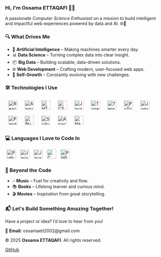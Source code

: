<h3>Hi, I'm <strong>Ossama ETTAQAFI</strong> 👋🏻</h3>
<p>A passionate <em>Computer Science Enthusiast</em> on a mission to build intelligent and impactful web experiences powered by data and AI. 🌐🤖</p>

<!-- Interests Section -->
<h3>🔍 What Drives Me</h3>
<ul>
  <li>🧠 <strong>Artificial Intelligence</strong> – Making machines smarter every day.</li>
  <li>📊 <strong>Data Science</strong> – Turning complex data into clear insight.</li>
  <li>📦 <strong>Big Data</strong> – Building scalable, data-driven solutions.</li>
  <li>🌐 <strong>Web Development</strong> – Crafting modern, user-focused web apps.</li>
  <li>🚀 <strong>Self-Growth</strong> – Constantly evolving with new challenges.</li>
</ul>

<!-- Tools Section -->
<h3>🛠️ Technologies I Use</h3>
<p>
  <!-- Web Dev Tools -->
  <img src="https://cdn.jsdelivr.net/gh/devicons/devicon/icons/react/react-original.svg" alt="React" width="30" style="margin:10px;">
  <img src="https://cdn.jsdelivr.net/gh/devicons/devicon/icons/angularjs/angularjs-original.svg" alt="Angular" width="30" style="margin:10px;">
  <img src="https://cdn.jsdelivr.net/gh/devicons/devicon/icons/html5/html5-original.svg" alt="HTML5" width="30" style="margin:10px;">
  <img src="https://cdn.jsdelivr.net/gh/devicons/devicon/icons/css3/css3-original.svg" alt="CSS3" width="30" style="margin:10px;">
  <img src="https://cdn.jsdelivr.net/gh/devicons/devicon/icons/javascript/javascript-original.svg" alt="JavaScript" width="30" style="margin:10px;">
  <img src="https://cdn.jsdelivr.net/gh/devicons/devicon/icons/typescript/typescript-original.svg" alt="TypeScript" width="30" style="margin:10px;">

  <!-- AI Tools -->
  <img src="https://cdn.jsdelivr.net/gh/devicons/devicon/icons/tensorflow/tensorflow-original.svg" alt="TensorFlow" width="30" style="margin:10px;">
  <img src="https://cdn.jsdelivr.net/gh/devicons/devicon/icons/pytorch/pytorch-original.svg" alt="PyTorch" width="30" style="margin:10px;">

  <!-- Data Science Tools -->
  <img src="https://cdn.jsdelivr.net/gh/devicons/devicon/icons/jupyter/jupyter-original.svg" alt="Jupyter" width="30" style="margin:10px;">
  <img src="https://cdn.jsdelivr.net/gh/devicons/devicon/icons/pandas/pandas-original.svg" alt="Pandas" width="30" style="margin:10px;">
  <img src="https://cdn.jsdelivr.net/gh/devicons/devicon/icons/numpy/numpy-original.svg" alt="NumPy" width="30" style="margin:10px;">
  <img src="https://upload.wikimedia.org/wikipedia/commons/0/05/Scikit_learn_logo_small.svg" alt="Scikit-learn" width="30" style="margin:10px;">

  <!-- Big Data Tools -->
  <img src="https://raw.githubusercontent.com/valohai/ml-logos/master/spark.svg" alt="Apache Spark" width="30" style="margin:10px;">
  <img src="https://www.vectorlogo.zone/logos/apache_hadoop/apache_hadoop-icon.svg" alt="Hadoop" width="30" style="margin:10px;">
</p>

<!-- Programming Languages -->
<h3>💻 Languages I Love to Code In</h3>
<p>
  <img src="https://cdn.jsdelivr.net/gh/devicons/devicon/icons/python/python-original.svg" alt="Python" width="30" style="margin:5px;">
  <img src="https://cdn.jsdelivr.net/gh/devicons/devicon/icons/javascript/javascript-original.svg" alt="JavaScript" width="30" style="margin:5px;">
  <img src="https://cdn.jsdelivr.net/gh/devicons/devicon/icons/java/java-original.svg" alt="Java" width="30" style="margin:5px;">
  <img src="https://cdn.jsdelivr.net/gh/devicons/devicon/icons/c/c-original.svg" alt="C" width="30" style="margin:5px;">
  <img src="https://cdn.jsdelivr.net/gh/devicons/devicon/icons/php/php-original.svg" alt="PHP" width="30" style="margin:5px;">
</p>

<!-- Hobbies Section -->
<h3>🎨 Beyond the Code</h3>
<ul>
  <li>🎶 <strong>Music</strong> – Fuel for creativity and flow.</li>
  <li>📚 <strong>Books</strong> – Lifelong learner and curious mind.</li>
  <li>🎬 <strong>Movies</strong> – Inspiration from great storytelling.</li>
</ul>

<!-- Contact Section -->
<h3>📬 Let's Build Something Amazing Together!</h3>
<p>Have a project or idea? I’d love to hear from you!</p>
<p>
  📧 <strong>Email:</strong> ossamaett2002@gmail.com
</p>

<!-- Footer Section -->
<footer>
  <p>© 2025 <strong>Ossama ETTAQAFI</strong>. All rights reserved.</p>
  <p>
    <a href="https://github.com/ossama-ettaqafi">GitHub</a>
  </p>
</footer>
